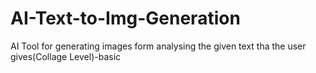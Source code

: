 # AI-Text-to-Img-Generation
AI Tool for generating images form analysing the given text tha the user gives(Collage Level)-basic
